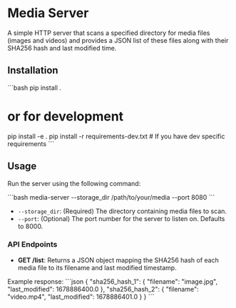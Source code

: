 # Media Server

A simple HTTP server that scans a specified directory for media files (images and videos)
and provides a JSON list of these files along with their SHA256 hash and last modified time.

## Installation

\`\`\`bash
pip install .
# or for development
pip install -e .
pip install -r requirements-dev.txt # If you have dev specific requirements
\`\`\`

## Usage

Run the server using the following command:

\`\`\`bash
media-server --storage_dir /path/to/your/media --port 8080
\`\`\`

-   `--storage_dir`: (Required) The directory containing media files to scan.
-   `--port`: (Optional) The port number for the server to listen on. Defaults to 8000.

### API Endpoints

-   **GET /list**: Returns a JSON object mapping the SHA256 hash of each media file
    to its filename and last modified timestamp.

Example response:
\`\`\`json
{
  "sha256_hash_1": {
    "filename": "image.jpg",
    "last_modified": 1678886400.0
  },
  "sha256_hash_2": {
    "filename": "video.mp4",
    "last_modified": 1678886401.0
  }
}
\`\`\`
